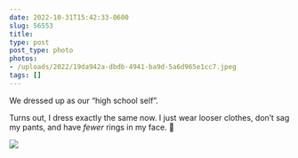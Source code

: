 ```yaml
---
date: 2022-10-31T15:42:33-0600
slug: 56553
title: 
type: post
post_type: photo
photos:
- /uploads/2022/19da942a-dbdb-4941-ba9d-5a6d965e1cc7.jpeg
tags: []
---
```

We dressed up as our “high school self”.


Turns out, I dress exactly the same now. I just wear looser clothes, don’t sag my pants, and have *fewer* rings in my face. 🎃


![](/uploads/2022/19da942a-dbdb-4941-ba9d-5a6d965e1cc7.jpeg)


